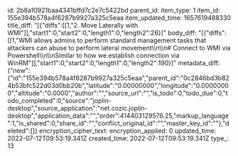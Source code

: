 id: 2b8a10921baa4341bffd7c2e7c5422bd
parent_id: 
item_type: 1
item_id: 155e394b578a4f6287b9927a325c5eaa
item_updated_time: 1657619488330
title_diff: "[{\"diffs\":[[1,\"2. Move Laterally with WMI\"]],\"start1\":0,\"start2\":0,\"length1\":0,\"length2\":26}]"
body_diff: "[{\"diffs\":[[1,\"WMI allows admins to perform standard management tasks that attackers can abuse to perform lateral movement\\\n\\\n# Connect to WMI via Powershell\\\n\\\nSimilar to how we establish connection via WinRM\"]],\"start1\":0,\"start2\":0,\"length1\":0,\"length2\":190}]"
metadata_diff: {"new":{"id":"155e394b578a4f6287b9927a325c5eaa","parent_id":"0c2846bd3b824b53bfc522d03d0bb20b","latitude":"0.00000000","longitude":"0.00000000","altitude":"0.0000","author":"","source_url":"","is_todo":0,"todo_due":0,"todo_completed":0,"source":"joplin-desktop","source_application":"net.cozic.joplin-desktop","application_data":"","order":414403129576.25,"markup_language":1,"is_shared":0,"share_id":"","conflict_original_id":"","master_key_id":""},"deleted":[]}
encryption_cipher_text: 
encryption_applied: 0
updated_time: 2022-07-12T09:53:19.341Z
created_time: 2022-07-12T09:53:19.341Z
type_: 13